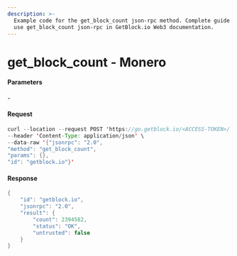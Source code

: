 ```yaml
---
description: >-
  Example code for the get_block_count json-rpc method. Сomplete guide on how to
  use get_block_count json-rpc in GetBlock.io Web3 documentation.
---
```


# get\_block\_count - Monero

#### Parameters

\-

#### Request

```java
curl --location --request POST 'https://go.getblock.io/<ACCESS-TOKEN>/' \
--header 'Content-Type: application/json' \ 
--data-raw '{"jsonrpc": "2.0",
"method": "get_block_count",
"params": {},
"id": "getblock.io"}'
```

#### Response

```java
{
    "id": "getblock.io",
    "jsonrpc": "2.0",
    "result": {
        "count": 2394582,
        "status": "OK",
        "untrusted": false
    }
}
```
